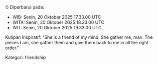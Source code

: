 ⏰ Diperbarui pada:
- WIB: Senin, 20 Oktober 2025 17.33.00 UTC
- WITA: Senin, 20 Oktober 2025 18.33.00 UTC
- WIT: Senin, 20 Oktober 2025 19.33.00 UTC

Kutipan Inspiratif:
"She is a friend of my mind. She gather me, man. The pieces I am, she gather them and give them back to me in all the right order."


Kategori: friendship

